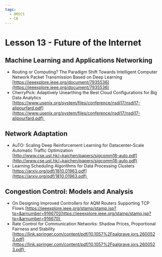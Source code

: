 ```yaml
---
tags:
  - OMSCS
  - CN
---
```

# Lesson 13 - Future of the Internet

## Machine Learning and Applications Networking
- Routing or Computing? The Paradigm Shift Towards Intelligent Computer Network Packet Transmission Based on Deep Learning [https://ieeexplore.ieee.org/document/7935536](https://ieeexplore.ieee.org/document/7935536)
- CherryPick: Adaptively Unearthing the Best Cloud Configurations for Big Data Analytics [https://www.usenix.org/system/files/conference/nsdi17/nsdi17-alipourfard.pdf](https://www.usenix.org/system/files/conference/nsdi17/nsdi17-alipourfard.pdf) 

## Network Adaptation
- AuTO: Scaling Deep Reinforcement Learning for Datacenter-Scale Automatic Traffic Optimization [http://www.cse.ust.hk/~kaichen/papers/sigcomm18-auto.pdf](http://www.cse.ust.hk/~kaichen/papers/sigcomm18-auto.pdf)
- Learning Scheduling Algorithms for Data Processing Clusters [https://arxiv.org/pdf/1810.01963.pdf](https://arxiv.org/pdf/1810.01963.pdf) 

## Congestion Control: Models and Analysis
- On Designing Improved Controllers for AQM Routers Supporting TCP Flows [https://ieeexplore.ieee.org/stamp/stamp.jsp?tp=&arnumber=916670](https://ieeexplore.ieee.org/stamp/stamp.jsp?tp=&arnumber=916670) 
- Rate Control for Communication Networks: Shadow Prices, Proportional Fairness and Stability [https://link.springer.com/content/pdf/10.1057%2Fpalgrave.jors.2600523.pdf](https://link.springer.com/content/pdf/10.1057%2Fpalgrave.jors.2600523.pdf) 
